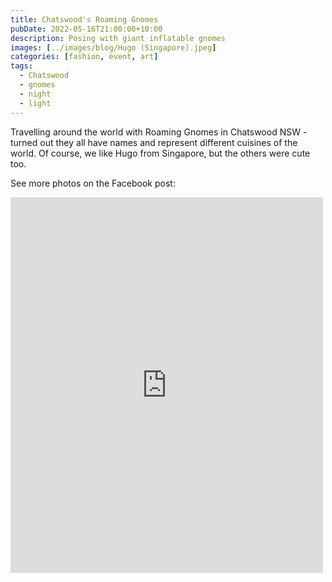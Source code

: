 ```yaml
---
title: Chatswood's Roaming Gnomes
pubDate: 2022-05-16T21:00:00+10:00
description: Posing with giant inflatable gnomes
images: [../images/blog/Hugo (Singapore).jpeg]
categories: [fashion, event, art]
tags:
  - Chatswood
  - gnomes
  - night
  - light
---
```


Travelling around the world with Roaming Gnomes in Chatswood NSW - turned out they all have names and represent different cuisines of the world. Of course, we like Hugo from Singapore, but the others were cute too.

See more photos on the Facebook post:

<iframe src="https://www.facebook.com/plugins/post.php?href=https%3A%2F%2Fwww.facebook.com%2Fchris1.tham%2Fposts%2Fpfbid0WAovG14kDxqMdqwx3dSjACAUEeZgiRwcLgKGDQEFqR51uiad1GHnw9YT6nUV4oTpl&show_text=true&width=500" width="500" height="601" style="border:none;overflow:hidden" scrolling="no" frameborder="0" allowfullscreen="true" allow="autoplay; clipboard-write; encrypted-media; picture-in-picture; web-share"></iframe>

